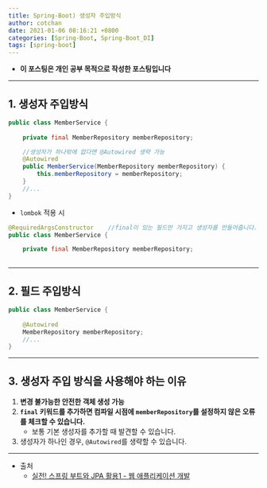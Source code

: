 ```yaml
---
title: Spring-Boot) 생성자 주입방식
author: cotchan
date: 2021-01-06 08:16:21 +0800
categories: [Spring-Boot, Spring-Boot_DI]
tags: [spring-boot]    
---
```


+ **이 포스팅은 개인 공부 목적으로 작성한 포스팅입니다**

---

## 1. 생성자 주입방식

```java
public class MemberService {
    
    private final MemberRepository memberRepository;

    //생성자가 하나밖에 없다면 @Autowired 생략 가능
    @Autowired
    public MemberService(MemberRepository memberRepository) { 
        this.memberRepository = memberRepository;
    } 
    //...
}
```

+ `lombok` 적용 시

```java
@RequiredArgsConstructor    //final이 있는 필드만 가지고 생성자를 만들어줍니다.
public class MemberService {

    private final MemberRepository memberRepository;
    
```

---

## 2. 필드 주입방식

```java
public class MemberService {
    
    @Autowired
    MemberRepository memberRepository; 
    //...
}
```

---


## 3. 생성자 주입 방식을 사용해야 하는 이유

1. **변경 불가능한 안전한 객체 생성 가능**
2. **`final` 키워드를 추가하면 컴파일 시점에 `memberRepository`를 설정하지 않은 오류를 체크할 수 있습니다.**
    + 보통 기본 생성자를 추가할 때 발견할 수 있습니다.
3. 생성자가 하나인 경우, `@Autowired`를 생략할 수 있습니다.


---

+ 출처
    + [실전! 스프링 부트와 JPA 활용1 - 웹 애플리케이션 개발](https://www.inflearn.com/course/%EC%8A%A4%ED%94%84%EB%A7%81%EB%B6%80%ED%8A%B8-JPA-%ED%99%9C%EC%9A%A9-1/dashboard)


